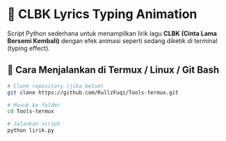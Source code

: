 # 🎵 CLBK Lyrics Typing Animation

Script Python sederhana untuk menampilkan lirik lagu **CLBK (Cinta Lama Bersemi Kembali)** dengan efek animasi seperti sedang diketik di terminal (typing effect).

## 💾 Cara Menjalankan di Termux / Linux / Git Bash

```bash
# Clone repository (jika belum)
git clone https://github.com/RullzFuqi/Tools-termux.git

# Masuk ke folder
cd Tools-termux

# Jalankan script
python lirik.py
